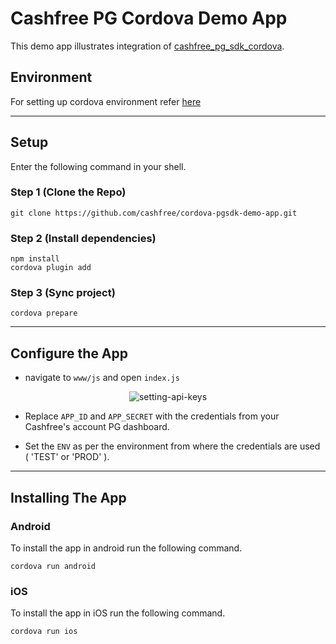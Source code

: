 # Cashfree PG Cordova Demo App

This demo app illustrates integration of [cashfree_pg_sdk_cordova](https://www.npmjs.com/package/cashfree_pg_sdk_cordova).

## Environment

For setting up cordova environment refer [here](https://cordova.apache.org/docs/en/10.x/guide/cli/)

---

## Setup

Enter the following command in your shell.

### Step 1 (Clone the Repo)

```shell
git clone https://github.com/cashfree/cordova-pgsdk-demo-app.git
```

### Step 2 (Install dependencies)

```shell
npm install
cordova plugin add
```

### Step 3 (Sync project)

```shell
cordova prepare
```

---

## Configure the App

- navigate to <code>www/js</code> and open <code>index.js</code>
<p align="center">
  <img src="screenshots/api-keys.png" alt="setting-api-keys" />
</p>

- Replace <code>APP_ID</code> and <code>APP_SECRET</code> with the credentials from your Cashfree's account PG dashboard.

- Set the <code>ENV</code> as per the environment from where the credentials are used ( 'TEST' or 'PROD' ).

---

## Installing The App

### Android

To install the app in android run the following command.

```shell
cordova run android
```

### iOS

To install the app in iOS run the following command.

```shell
cordova run ios
```
